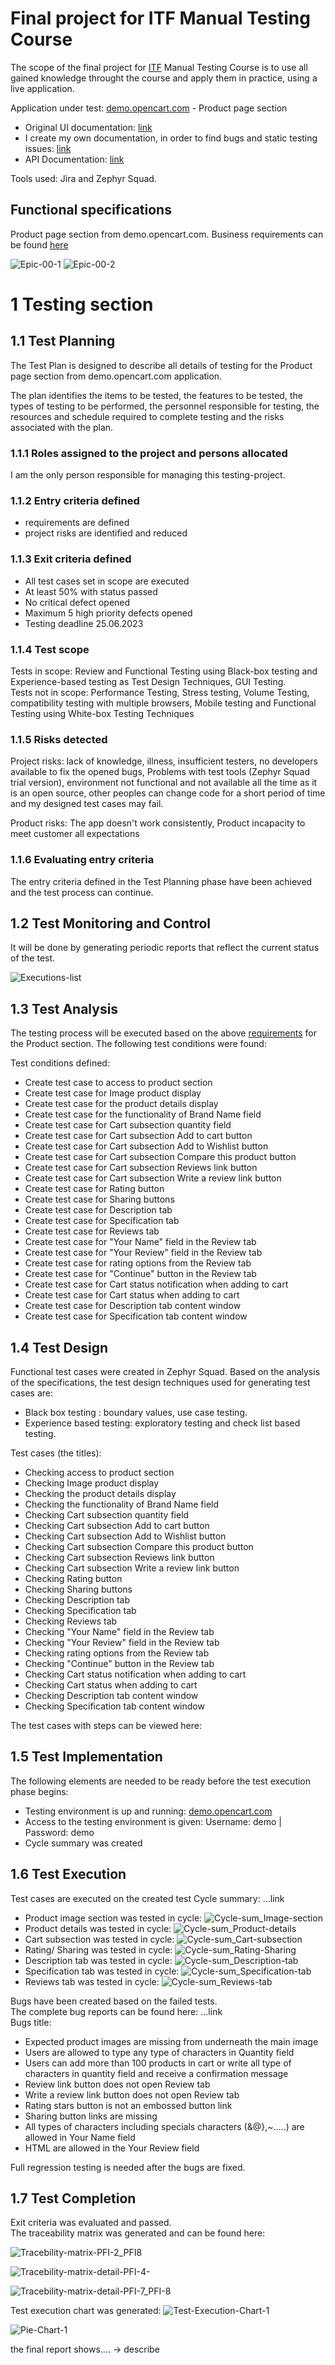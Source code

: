 # Final project for ITF Manual Testing Course #

The scope of the final project for [ITF](https://www.itfactory.ro/) Manual Testing Course is to use all gained knowledge throught the course and apply them in practice, using a live application.

Application under test: [demo.opencart.com](https://demo.opencart.com/index.php?route=product/product&language=en-gb&product_id=43) - Product page section

* Original UI documentation: [link](http://docs.opencart.com/en-gb/store-front/) 
* I create my own documentation, in order to find bugs and static testing issues: [link](https://github.com/raul-matiu/FinalProject_ITF_ManualTesting/blob/main/Business-requirements_Product-page-section_full.pdf)
* API Documentation: [link](https://docs.opencart.com/en-gb/system/users/api/)

Tools used: Jira and Zephyr Squad.

## Functional specifications ##
Product page section from demo.opencart.com. Business requirements can be found [here](https://github.com/raul-matiu/FinalProject_ITF_ManualTesting/blob/main/Business-requirements_Product-page-section_full.pdf) 

![Epic-00-1](https://github.com/raul-matiu/FinalProject_ITF_ManualTesting/assets/112497081/c7b11019-f750-46be-85e4-fb237134719e)
![Epic-00-2](https://github.com/raul-matiu/FinalProject_ITF_ManualTesting/assets/112497081/2bd037d6-df32-4577-884d-d15cf92cc6e3)

# 1 Testing section #

## 1.1 Test Planning ##
The Test Plan is designed to describe all details of testing for the Product page section from demo.opencart.com application.

The plan identifies the items to be tested, the features to be tested, the types of testing to be performed, the personnel responsible for testing, the resources and schedule required to complete testing and the risks associated with the plan.

### 1.1.1 Roles assigned to the project and persons allocated ###
I am the only person responsible for managing this testing-project. 
### 1.1.2 Entry criteria defined ###
* requirements are defined
* project risks are identified and reduced
### 1.1.3 Exit criteria defined ###
* All test cases set in scope are executed
* At least 50% with status passed
* No critical defect opened
* Maximum 5 high priority defects opened
* Testing deadline 25.06.2023
### 1.1.4 Test scope ###
Tests in scope: Review and Functional Testing using Black-box testing and Experience-based testing as Test Design Techniques, GUI Testing.\
Tests not in scope: Performance Testing, Stress testing, Volume Testing, compatibility testing with multiple browsers, Mobile testing and Functional Testing using White-box Testing Techniques
### 1.1.5 Risks detected ###
Project risks: lack of knowledge, illness, insufficient testers, no developers available to fix the opened bugs, Problems with test tools (Zephyr Squad trial version), environment not functional and not available all the time as it is an open source, other peoples can change code for a short period of time and my designed test cases may fail.

Product risks: The app doesn't work consistently, Product incapacity
to meet customer all expectations
### 1.1.6 Evaluating entry criteria ###
The entry criteria defined in the Test Planning phase have been achieved and the test process can continue.

## 1.2 Test Monitoring and Control ##
It will be done by generating periodic reports that reflect the current status of the test.

![Executions-list](https://github.com/raul-matiu/FinalProject_ITF_ManualTesting/assets/112497081/beb331b8-8137-40a4-89d4-9569d1eb91c5)

## 1.3 Test Analysis ##
The testing process will be executed based on the above [requirements](https://github.com/raul-matiu/FinalProject_ITF_ManualTesting/blob/main/Business-requirements_Product-page-section_full.pdf) for the Product section. The following test conditions were found:

Test conditions defined:
* Create test case to access to product section
* Create test case for Image product display 
* Create test case for the product details display
* Create test case for the functionality of Brand Name field
* Create test case for Cart subsection quantity field
* Create test case for Cart subsection Add to cart button
* Create test case for Cart subsection Add to Wishlist button
* Create test case for Cart subsection Compare this product button
* Create test case for Cart subsection Reviews link button
* Create test case for Cart subsection Write a review link button
* Create test case for Rating button
* Create test case for Sharing buttons
* Create test case for Description tab
* Create test case for Specification tab
* Create test case for Reviews tab
* Create test case for "Your Name" field in the Review tab
* Create test case for "Your Review" field in the Review tab 
* Create test case for rating options from the Review tab
* Create test case for "Continue" button in the Review tab 
* Create test case for Cart status notification when adding to cart
* Create test case for Cart status when adding to cart
* Create test case for Description tab content window
* Create test case for Specification tab content window

## 1.4 Test Design ##
Functional test cases were created in Zephyr Squad. Based on the analysis of the specifications, the test design techniques used for generating test cases are:

* Black box testing : boundary values, use case testing.
* Experience based testing: exploratory testing and check list based testing.

Test cases (the titles):
* Checking access to product section
* Checking Image product display 
* Checking the product details display
* Checking the functionality of Brand Name field
* Checking Cart subsection quantity field 
* Checking Cart subsection Add to cart button
* Checking Cart subsection Add to Wishlist button
* Checking Cart subsection Compare this product button
* Checking Cart subsection Reviews link button
* Checking Cart subsection Write a review link button
* Checking Rating button
* Checking Sharing buttons
* Checking Description tab
* Checking Specification tab
* Checking Reviews tab
* Checking "Your Name" field in the Review tab
* Checking "Your Review" field in the Review tab 
* Checking rating options from the Review tab
* Checking "Continue" button in the Review tab 
* Checking Cart status notification when adding to cart 
* Checking Cart status when adding to cart
* Checking Description tab content window 
* Checking Specification tab content window

The test cases with steps can be viewed here: 

## 1.5 Test Implementation ##
The following elements are needed to be ready before the test execution phase begins:

* Testing environment is up and running: [demo.opencart.com](https://demo.opencart.com/index.php?route=product/product&language=en-gb&product_id=43) 
* Access to the testing environment is given: Username: demo | Password: demo
* Cycle summary was created

## 1.6 Test Execution ##
Test cases are executed on the created test Cycle summary: ...link

* Product image section was tested in cycle:
![Cycle-sum_Image-section](https://github.com/raul-matiu/FinalProject_ITF_ManualTesting/assets/112497081/384342b4-0ba6-424d-99aa-c7185d4ba1a3)
* Product details was tested in cycle:
![Cycle-sum_Product-details](https://github.com/raul-matiu/FinalProject_ITF_ManualTesting/assets/112497081/79268b3c-1c0e-43bc-8779-7fde87cffc35)
* Cart subsection was tested in cycle:
![Cycle-sum_Cart-subsection](https://github.com/raul-matiu/FinalProject_ITF_ManualTesting/assets/112497081/860c12e5-c5fb-42b8-bf04-6eebd51cb93a)
* Rating/ Sharing was tested in cycle:
![Cycle-sum_Rating-Sharing](https://github.com/raul-matiu/FinalProject_ITF_ManualTesting/assets/112497081/f82973d3-9a6f-46b0-a884-70834d13efe0)
* Description tab was tested in cycle:
![Cycle-sum_Description-tab](https://github.com/raul-matiu/FinalProject_ITF_ManualTesting/assets/112497081/2cdbf1c2-304e-4410-9d5f-456896cdccfe)
* Specification tab was tested in cycle:
![Cycle-sum_Specification-tab](https://github.com/raul-matiu/FinalProject_ITF_ManualTesting/assets/112497081/3c232a84-9789-4949-808a-26587a9d6de6)
* Reviews tab was tested in cycle:
![Cycle-sum_Reviews-tab](https://github.com/raul-matiu/FinalProject_ITF_ManualTesting/assets/112497081/a7b30965-cf2a-4d7e-90fa-4ee5213a3917)

Bugs have been created based on the failed tests.\
The complete bug reports can be found here: ...link \
Bugs title:
* Expected product images are missing from underneath the main image
* Users are allowed to type any type of characters in Quantity field
* Users can add more than 100 products in cart or write all type of characters in quantity field and receive a confirmation message 
* Review link button does not open Review tab
* Write a review link button does not open Review tab
* Rating stars button is not an embossed button link
* Sharing button links are missing
* All types of characters including specials characters (&@},~.....) are allowed in Your Name field
* HTML are allowed in the Your Review field

Full regression testing is needed after the bugs are fixed.

## 1.7 Test Completion ##
Exit criteria was evaluated and passed.\
The traceability matrix was generated and can be found here:

![Tracebility-matrix-PFI-2_PFI8](https://github.com/raul-matiu/FinalProject_ITF_ManualTesting/assets/112497081/cae8e664-f25b-498a-b9d9-49f53c227573)

![Tracebility-matrix-detail-PFI-4-](https://github.com/raul-matiu/FinalProject_ITF_ManualTesting/assets/112497081/cbbcd31a-1867-4231-8bb5-34045762beb9)

![Tracebility-matrix-detail-PFI-7_PFI-8](https://github.com/raul-matiu/FinalProject_ITF_ManualTesting/assets/112497081/18dbbada-5ee4-4f36-8961-93fd572940fb)

Test execution chart was generated:
![Test-Execution-Chart-1](https://github.com/raul-matiu/FinalProject_ITF_ManualTesting/assets/112497081/11c40f78-7a8f-4c8d-8fbf-3cc2a47136bd)

![Pie-Chart-1](https://github.com/raul-matiu/FinalProject_ITF_ManualTesting/assets/112497081/22fcc018-5606-4739-8d5b-862edd568bcf)

the final report shows.... -> describe 
